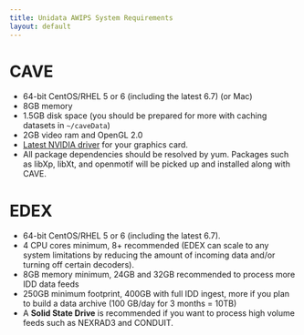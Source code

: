 ```yaml
---
title: Unidata AWIPS System Requirements
layout: default
---
```


# CAVE

* 64-bit CentOS/RHEL 5 or 6 (including the latest 6.7) (or Mac)
* 8GB memory
* 1.5GB disk space (you should be prepared for more with caching datasets in `~/caveData`)
* 2GB video ram and OpenGL 2.0
* [Latest NVIDIA driver](http://www.nvidia.com/Download/index.aspx?lang=en-us) for your graphics card.
* All package dependencies should be resolved by yum.  Packages such as libXp, libXt, and openmotif will be picked up and installed along with CAVE.  

# EDEX


* 64-bit CentOS/RHEL 5 or 6 (including the latest 6.7).
* 4 CPU cores minimum, 8+ recommended (EDEX can scale to any system limitations by reducing the amount of incoming data and/or turning off certain decoders). 
* 8GB memory minimum, 24GB and 32GB recommended to process more IDD data feeds
* 250GB minimum footprint, 400GB with full IDD ingest, more if you plan to build a data archive (100 GB/day for 3 months = 10TB)
* A **Solid State Drive** is recommended if you want to process high volume feeds such as NEXRAD3 and CONDUIT.
